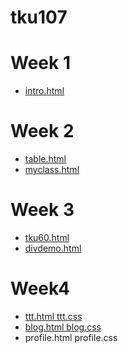 # tku107

# Week 1
* [intro.html](http://127.0.0.1:1391/tku107/w01/intro.html)
# Week 2
* [table.html](http://127.0.0.1:1391/tku107/w02/table.html)
* [myclass.html](http://127.0.0.1:1391/tku107/w02/%E8%AA%B2%E8%A1%A8.html)
# Week 3
* [tku60.html](http://127.0.0.1:1391/tku107/w03/tku60.html)
* [divdemo.html](http://127.0.0.1:1391/tku107/w03/goal.html)

# Week4
* [ttt.html ttt.css](http://127.0.0.1:1391/tku107/w04/ttt.html)
* [blog.html blog.css](http://127.0.0.1:1391/tku107/w04/blog.html)
* profile.html profile.css
<!--stackedit_data:
eyJoaXN0b3J5IjpbLTM1MDgzMjQ3NF19
-->